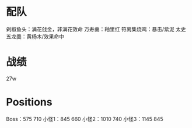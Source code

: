 # 配队
剁椒鱼头：满花戗金，非满花效命
万寿羹：釉里红
符离集烧鸡：暴击/紫泥
太史五龙羹：黄杨木/效果命中

# 战绩
27w

# Positions
Boss：575 710
小怪1：845 660
小怪2：1010 740
小怪3：1145 845